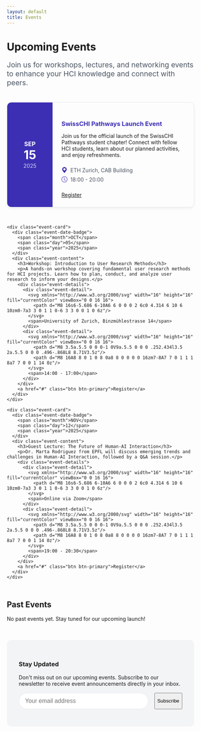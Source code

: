 ```yaml
---
layout: default
title: Events
---
```


<div class="container">
  <div class="page-header">
    <h1>Upcoming Events</h1>
    <p class="lead">Join us for workshops, lectures, and networking events to enhance your HCI knowledge and connect with peers.</p>
  </div>
  
  <div class="events-list">
    <div class="event-card">
      <div class="event-date-badge">
        <span class="month">SEP</span>
        <span class="day">15</span>
        <span class="year">2025</span>
      </div>
      <div class="event-content">
        <h3>SwissCHI Pathways Launch Event</h3>
        <p>Join us for the official launch of the SwissCHI Pathways student chapter! Connect with fellow HCI students, learn about our planned activities, and enjoy refreshments.</p>
        <div class="event-details">
          <div class="event-detail">
            <svg xmlns="http://www.w3.org/2000/svg" width="16" height="16" fill="currentColor" viewBox="0 0 16 16">
              <path d="M8 16s6-5.686 6-10A6 6 0 0 0 2 6c0 4.314 6 10 6 10zm0-7a3 3 0 1 1 0-6 3 3 0 0 1 0 6z"/>
            </svg>
            <span>ETH Zurich, CAB Building</span>
          </div>
          <div class="event-detail">
            <svg xmlns="http://www.w3.org/2000/svg" width="16" height="16" fill="currentColor" viewBox="0 0 16 16">
              <path d="M8 3.5a.5.5 0 0 0-1 0V9a.5.5 0 0 0 .252.434l3.5 2a.5.5 0 0 0 .496-.868L8 8.71V3.5z"/>
              <path d="M8 16A8 8 0 1 0 8 0a8 8 0 0 0 0 16zm7-8A7 7 0 1 1 1 8a7 7 0 0 1 14 0z"/>
            </svg>
            <span>18:00 - 20:00</span>
          </div>
        </div>
        <a href="#" class="btn btn-primary">Register</a>
      </div>
    </div>
    
    <div class="event-card">
      <div class="event-date-badge">
        <span class="month">OCT</span>
        <span class="day">05</span>
        <span class="year">2025</span>
      </div>
      <div class="event-content">
        <h3>Workshop: Introduction to User Research Methods</h3>
        <p>A hands-on workshop covering fundamental user research methods for HCI projects. Learn how to plan, conduct, and analyze user research to inform your designs.</p>
        <div class="event-details">
          <div class="event-detail">
            <svg xmlns="http://www.w3.org/2000/svg" width="16" height="16" fill="currentColor" viewBox="0 0 16 16">
              <path d="M8 16s6-5.686 6-10A6 6 0 0 0 2 6c0 4.314 6 10 6 10zm0-7a3 3 0 1 1 0-6 3 3 0 0 1 0 6z"/>
            </svg>
            <span>University of Zurich, Binzmühlestrasse 14</span>
          </div>
          <div class="event-detail">
            <svg xmlns="http://www.w3.org/2000/svg" width="16" height="16" fill="currentColor" viewBox="0 0 16 16">
              <path d="M8 3.5a.5.5 0 0 0-1 0V9a.5.5 0 0 0 .252.434l3.5 2a.5.5 0 0 0 .496-.868L8 8.71V3.5z"/>
              <path d="M8 16A8 8 0 1 0 8 0a8 8 0 0 0 0 16zm7-8A7 7 0 1 1 1 8a7 7 0 0 1 14 0z"/>
            </svg>
            <span>14:00 - 17:00</span>
          </div>
        </div>
        <a href="#" class="btn btn-primary">Register</a>
      </div>
    </div>
    
    <div class="event-card">
      <div class="event-date-badge">
        <span class="month">NOV</span>
        <span class="day">12</span>
        <span class="year">2025</span>
      </div>
      <div class="event-content">
        <h3>Guest Lecture: The Future of Human-AI Interaction</h3>
        <p>Dr. Marta Rodriguez from EPFL will discuss emerging trends and challenges in Human-AI Interaction, followed by a Q&A session.</p>
        <div class="event-details">
          <div class="event-detail">
            <svg xmlns="http://www.w3.org/2000/svg" width="16" height="16" fill="currentColor" viewBox="0 0 16 16">
              <path d="M8 16s6-5.686 6-10A6 6 0 0 0 2 6c0 4.314 6 10 6 10zm0-7a3 3 0 1 1 0-6 3 3 0 0 1 0 6z"/>
            </svg>
            <span>Online via Zoom</span>
          </div>
          <div class="event-detail">
            <svg xmlns="http://www.w3.org/2000/svg" width="16" height="16" fill="currentColor" viewBox="0 0 16 16">
              <path d="M8 3.5a.5.5 0 0 0-1 0V9a.5.5 0 0 0 .252.434l3.5 2a.5.5 0 0 0 .496-.868L8 8.71V3.5z"/>
              <path d="M8 16A8 8 0 1 0 8 0a8 8 0 0 0 0 16zm7-8A7 7 0 1 1 1 8a7 7 0 0 1 14 0z"/>
            </svg>
            <span>19:00 - 20:30</span>
          </div>
        </div>
        <a href="#" class="btn btn-primary">Register</a>
      </div>
    </div>
  </div>
  
  <h2>Past Events</h2>
  
  <p>No past events yet. Stay tuned for our upcoming launch!</p>
  
  <div class="subscribe-events mt-3">
    <h3>Stay Updated</h3>
    <p>Don't miss out on our upcoming events. Subscribe to our newsletter to receive event announcements directly in your inbox.</p>
    <form class="subscribe-form">
      <input type="email" placeholder="Your email address" required>
      <button type="submit" class="btn btn-secondary">Subscribe</button>
    </form>
  </div>
</div>

<style>
  .page-header {
    margin-bottom: 2.5rem;
  }
  
  .page-header h1:after {
    margin: 0.5rem 0 1rem;
  }
  
  .lead {
    font-size: 1.2rem;
    color: #4b5563;
  }
  
  .events-list {
    display: grid;
    grid-template-columns: 1fr;
    gap: 2rem;
    margin: 2.5rem 0;
  }
  
  .event-card {
    display: flex;
    border: 1px solid #e5e7eb;
    border-radius: 12px;
    box-shadow: 0 4px 6px rgba(0, 0, 0, 0.05);
    transition: transform 0.3s ease, box-shadow 0.3s ease;
    overflow: hidden;
  }
  
  .event-card:hover {
    transform: translateY(-5px);
    box-shadow: 0 10px 15px rgba(0, 0, 0, 0.1);
  }
  
  .event-date-badge {
    display: flex;
    flex-direction: column;
    justify-content: center;
    align-items: center;
    background-color: #3C2FB3;
    color: white;
    padding: 1rem;
    min-width: 90px;
    text-align: center;
  }
  
  .event-date-badge .month {
    font-size: 1rem;
    font-weight: 700;
    text-transform: uppercase;
  }
  
  .event-date-badge .day {
    font-size: 2rem;
    font-weight: 700;
    line-height: 1;
    margin: 0.25rem 0;
  }
  
  .event-date-badge .year {
    font-size: 0.9rem;
    opacity: 0.8;
  }
  
  .event-content {
    padding: 1.5rem;
    flex: 1;
  }
  
  .event-content h3 {
    margin-bottom: 0.75rem;
    color: #3C2FB3;
  }
  
  .event-details {
    margin: 1.5rem 0;
  }
  
  .event-detail {
    display: flex;
    align-items: center;
    margin-bottom: 0.5rem;
    color: #4b5563;
  }
  
  .event-detail svg {
    margin-right: 0.5rem;
    color: #3C2FB3;
  }
  
  .subscribe-events {
    background-color: #f3f4f6;
    padding: 2rem;
    border-radius: 12px;
    margin-top: 3rem;
  }
  
  .subscribe-form {
    display: flex;
    gap: 1rem;
    margin-top: 1rem;
  }
  
  .subscribe-form input {
    flex: 1;
    padding: 0.75rem 1rem;
    border: 1px solid #e5e7eb;
    border-radius: 30px;
    font-size: 1rem;
  }
  
  @media (max-width: 640px) {
    .event-card {
      flex-direction: column;
    }
    
    .event-date-badge {
      flex-direction: row;
      gap: 0.5rem;
      padding: 0.75rem;
    }
    
    .event-date-badge .month,
    .event-date-badge .day,
    .event-date-badge .year {
      font-size: 1rem;
      margin: 0;
    }
    
    .subscribe-form {
      flex-direction: column;
    }
  }
  
  @media (min-width: 768px) {
    .events-list {
      grid-template-columns: 1fr;
    }
  }
</style>